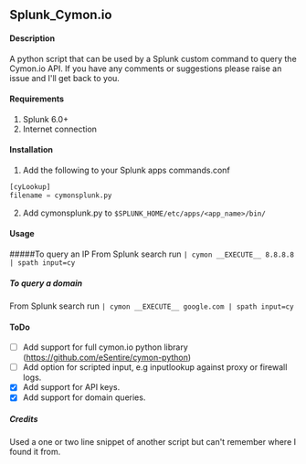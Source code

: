 ## Splunk_Cymon.io


#### Description

A python script that can be used by a Splunk custom command to query the Cymon.io API. 
If you have any comments or suggestions please raise an issue and I'll get back to you.

#### Requirements

1. Splunk 6.0+ 
2. Internet connection

#### Installation

1. Add the following to your Splunk apps commands.conf
```python
[cyLookup]
filename = cymonsplunk.py
```
2. Add cymonsplunk.py to `$SPLUNK_HOME/etc/apps/<app_name>/bin/`

#### Usage
#####To query an IP
From Splunk search run `| cymon __EXECUTE__ 8.8.8.8 | spath input=cy`

##### To query a domain
From Splunk search run `| cymon __EXECUTE__ google.com | spath input=cy`

#### ToDo

- [ ] Add support for full cymon.io python library (https://github.com/eSentire/cymon-python)
- [ ] Add option for scripted input, e.g inputlookup against proxy or firewall logs.
- [x] Add support for API keys.
- [x] Add support for domain queries.

##### Credits
Used a one or two line snippet of another script but can't remember where I found it from. 
